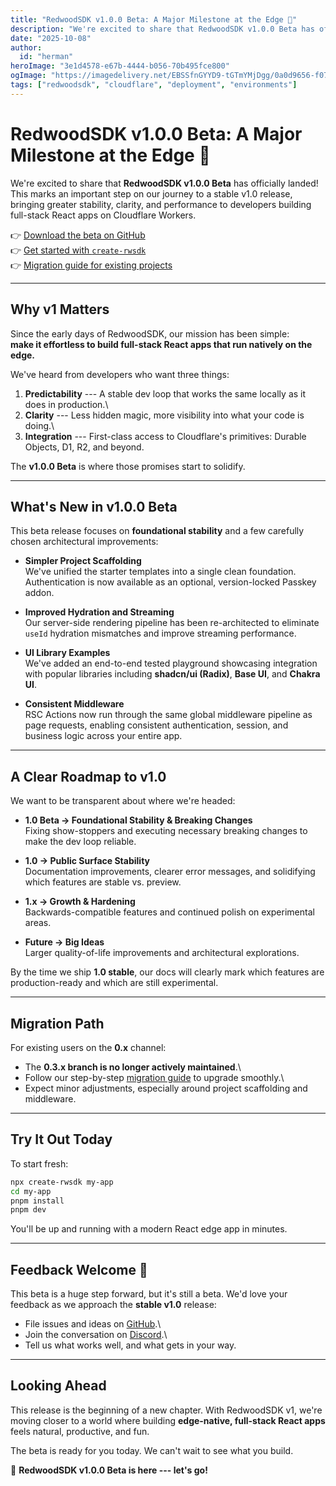 ```yaml
---
title: "RedwoodSDK v1.0.0 Beta: A Major Milestone at the Edge 🚀"
description: "We're excited to share that RedwoodSDK v1.0.0 Beta has officially landed! This marks an important step on our journey to a stable v1.0 release."
date: "2025-10-08"
author:
  id: "herman"
heroImage: "3e1d4578-e67b-4444-b056-70b495fce800"
ogImage: "https://imagedelivery.net/EBSSfnGYYD9-tGTmYMjDgg/0a0d9656-f074-43bc-110d-1d1a35338c00/public"
tags: ["redwoodsdk", "cloudflare", "deployment", "environments"]
---
```

# RedwoodSDK v1.0.0 Beta: A Major Milestone at the Edge 🚀

We're excited to share that **RedwoodSDK v1.0.0 Beta** has officially
landed! This marks an important step on our journey to a stable v1.0
release, bringing greater stability, clarity, and performance to
developers building full-stack React apps on Cloudflare Workers.

👉 [Download the beta on
GitHub](https://github.com/redwoodjs/sdk/releases/tag/v1.0.0-beta.2)\
👉 [Get started with
`create-rwsdk`](https://github.com/redwoodjs/create-rwsdk)\
👉 [Migration guide for existing
projects](https://docs.rwsdk.com/migrating)

------------------------------------------------------------------------

## Why v1 Matters

Since the early days of RedwoodSDK, our mission has been simple:\
**make it effortless to build full-stack React apps that run natively on
the edge.**

We've heard from developers who want three things:

1.  **Predictability** --- A stable dev loop that works the same locally
    as it does in production.\
2.  **Clarity** --- Less hidden magic, more visibility into what your
    code is doing.\
3.  **Integration** --- First-class access to Cloudflare's primitives:
    Durable Objects, D1, R2, and beyond.

The **v1.0.0 Beta** is where those promises start to solidify.

------------------------------------------------------------------------

## What's New in v1.0.0 Beta

This beta release focuses on **foundational stability** and a few
carefully chosen architectural improvements:

-   **Simpler Project Scaffolding**\
    We've unified the starter templates into a single clean foundation.
    Authentication is now available as an optional, version-locked
    Passkey addon.

-   **Improved Hydration and Streaming**\
    Our server-side rendering pipeline has been re-architected to
    eliminate `useId` hydration mismatches and improve streaming
    performance.

-   **UI Library Examples**\
    We've added an end-to-end tested playground showcasing integration
    with popular libraries including **shadcn/ui (Radix)**, **Base UI**,
    and **Chakra UI**.

-   **Consistent Middleware**\
    RSC Actions now run through the same global middleware pipeline as
    page requests, enabling consistent authentication, session, and
    business logic across your entire app.

------------------------------------------------------------------------

## A Clear Roadmap to v1.0

We want to be transparent about where we're headed:

-   **1.0 Beta → Foundational Stability & Breaking Changes**\
    Fixing show-stoppers and executing necessary breaking changes to
    make the dev loop reliable.

-   **1.0 → Public Surface Stability**\
    Documentation improvements, clearer error messages, and solidifying
    which features are stable vs. preview.

-   **1.x → Growth & Hardening**\
    Backwards-compatible features and continued polish on experimental
    areas.

-   **Future → Big Ideas**\
    Larger quality-of-life improvements and architectural explorations.

By the time we ship **1.0 stable**, our docs will clearly mark which
features are production-ready and which are still experimental.

------------------------------------------------------------------------

## Migration Path

For existing users on the **0.x** channel:

-   The **0.3.x branch is no longer actively maintained**.\
-   Follow our step-by-step [migration
    guide](https://docs.rwsdk.com/migrating) to upgrade smoothly.\
-   Expect minor adjustments, especially around project scaffolding and
    middleware.

------------------------------------------------------------------------

## Try It Out Today

To start fresh:

``` bash
npx create-rwsdk my-app
cd my-app
pnpm install
pnpm dev
```

You'll be up and running with a modern React edge app in minutes.

------------------------------------------------------------------------

## Feedback Welcome 🙌

This beta is a huge step forward, but it's still a beta. We'd love your
feedback as we approach the **stable v1.0** release:

-   File issues and ideas on
    [GitHub](https://github.com/redwoodjs/sdk).\
-   Join the conversation on [Discord](https://discord.gg/redwoodjs).\
-   Tell us what works well, and what gets in your way.

------------------------------------------------------------------------

## Looking Ahead

This release is the beginning of a new chapter. With RedwoodSDK v1,
we're moving closer to a world where building **edge-native, full-stack
React apps** feels natural, productive, and fun.

The beta is ready for you today. We can't wait to see what you build.

🚀 **RedwoodSDK v1.0.0 Beta is here --- let's go!**
